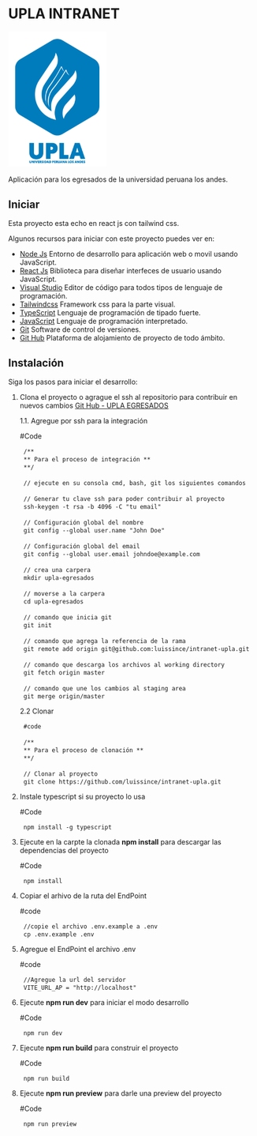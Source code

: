 # UPLA INTRANET

<!-- ![IMAGES DE GO LANG](images/ladder.svg) -->
<img src="src/assets/images/logo_upla.svg" alt="Imagen go" width="200" />

Aplicación para los egresados de la universidad peruana los andes.

## Iniciar

Esta proyecto esta echo en react js con tailwind css.

Algunos recursos para iniciar con este proyecto puedes ver en:

- [Node Js](https://nodejs.org/es/) Entorno de desarrollo para aplicación web o movil usando JavaScript.
- [React Js](https://reactjs.org/) Biblioteca para diseñar interfeces de usuario usando JavaScript.
- [Visual Studio](https://code.visualstudio.com/) Editor de código para todos tipos de lenguaje de programación.
- [Tailwindcss](https://tailwindcss.com/) Framework css para la parte visual.
- [TypeScript](https://www.typescriptlang.org/) Lenguaje de programación de tipado fuerte.
- [JavaScript](https://developer.mozilla.org/es/docs/Web/JavaScript) Lenguaje de programación interpretado.
- [Git](https://git-scm.com/) Software de control de versiones.
- [Git Hub](https://github.com/) Plataforma de alojamiento de proyecto de todo ámbito.

## Instalación

Siga los pasos para iniciar el desarrollo:

1. Clona el proyecto o agrague el ssh al repositorio para contribuir en nuevos cambios [Git Hub - UPLA EGRESADOS](https://github.com/luissince/intranet-upla)

    1.1. Agregue por ssh para la integración

    #Code

        /** 
        ** Para el proceso de integración **
        **/

        // ejecute en su consola cmd, bash, git los siguientes comandos
        
        // Generar tu clave ssh para poder contribuir al proyecto
        ssh-keygen -t rsa -b 4096 -C "tu email"

        // Configuración global del nombre
        git config --global user.name "John Doe"

        // Configuración global del email
        git config --global user.email johndoe@example.com

        // crea una carpera
        mkdir upla-egresados

        // moverse a la carpera
        cd upla-egresados
        
        // comando que inicia git
        git init

        // comando que agrega la referencia de la rama
        git remote add origin git@github.com:luissince/intranet-upla.git
    
        // comando que descarga los archivos al working directory
        git fetch origin master
        
        // comando que une los cambios al staging area
        git merge origin/master

    2.2 Clonar

        #code

        /** 
        ** Para el proceso de clonación **
        **/

        // Clonar al proyecto
        git clone https://github.com/luissince/intranet-upla.git

2. Instale typescript si su proyecto lo usa

    #Code

        npm install -g typescript

3. Ejecute en la carpte la clonada **npm install** para descargar las dependencias del proyecto

    #Code

        npm install

4. Copiar el arhivo de la ruta del EndPoint

    #code

        //copie el archivo .env.example a .env 
        cp .env.example .env

5. Agregue el EndPoint el archivo .env 

    #code

        //Agregue la url del servidor
        VITE_URL_AP = "http://localhost"

6. Ejecute **npm run dev** para iniciar el modo desarrollo    

    #Code

        npm run dev

7. Ejecute **npm run build** para construir el proyecto

    #Code

        npm run build

8. Ejecute **npm run preview** para darle una preview del proyecto

    #Code

        npm run preview
